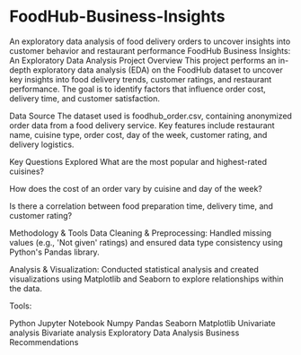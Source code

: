 # FoodHub-Business-Insights
An exploratory data analysis of food delivery orders to uncover insights into customer behavior and restaurant performance
FoodHub Business Insights: An Exploratory Data Analysis
Project Overview
This project performs an in-depth exploratory data analysis (EDA) on the FoodHub dataset to uncover key insights into food delivery trends, customer ratings, and restaurant performance. The goal is to identify factors that influence order cost, delivery time, and customer satisfaction.

Data Source
The dataset used is foodhub_order.csv, containing anonymized order data from a food delivery service. Key features include restaurant name, cuisine type, order cost, day of the week, customer rating, and delivery logistics.   

Key Questions Explored
What are the most popular and highest-rated cuisines?

How does the cost of an order vary by cuisine and day of the week?

Is there a correlation between food preparation time, delivery time, and customer rating?

Methodology & Tools
Data Cleaning & Preprocessing: Handled missing values (e.g., 'Not given' ratings) and ensured data type consistency using Python's Pandas library.

Analysis & Visualization: Conducted statistical analysis and created visualizations using Matplotlib and Seaborn to explore relationships within the data.

Tools: 

Python
Jupyter Notebook
Numpy
Pandas
Seaborn
Matplotlib
Univariate analysis
Bivariate analysis
Exploratory Data Analysis
Business Recommendations
